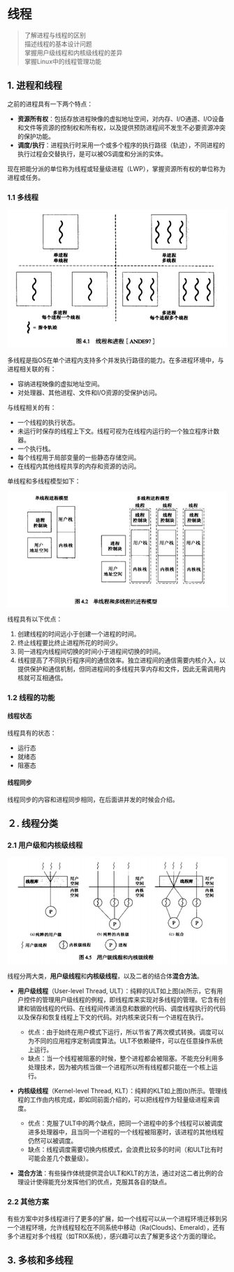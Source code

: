 # 线程

> 了解进程与线程的区别 <br>
> 描述线程的基本设计问题 <br>
> 掌握用户级线程和内核级线程的差异 <br>
> 掌握Linux中的线程管理功能

## 1. 进程和线程

之前的进程具有一下两个特点：

- **资源所有权**：包括存放进程映像的虚拟地址空间，对内存、I/O通道、I/O设备和文件等资源的控制权和所有权，以及提供预防进程间不发生不必要资源冲突的保护功能。
- **调度/执行**：进程执行时采用一个或多个程序的执行路径（轨迹），不同进程的执行过程会交替执行，是可以被OS调度和分派的实体。

现在把能分派的单位称为线程或轻量级进程（LWP），掌握资源所有权的单位称为进程或任务。

### 1.1 多线程

![multithread](images/multithread.png)

多线程是指OS在单个进程内支持多个并发执行路径的能力。在多进程环境中，与进程相关联的有：

- 容纳进程映像的虚拟地址空间。
- 对处理器、其他进程、文件和I/O资源的受保护访问。

与线程相关的有：

- 一个线程的执行状态。
- 未运行时保存的线程上下文。线程可视为在线程内运行的一个独立程序计数器。
- 一个执行栈。
- 每个线程用于局部变量的一些静态存储空间。
- 在线程内其他线程共享的内存和资源的访问。

单线程和多线程模型如下：

![threading](images/threading.png)

线程具有以下优点：

1. 创建线程的时间远小于创建一个进程的时间。
2. 终止线程要比终止进程所花的时间少。
3. 同一进程内线程间切换的时间小于进程间切换的时间。
4. 线程提高了不同执行程序间的通信效率。独立进程间的通信需要内核介入，以提供保护和通信机制，但同进程间的多线程共享内存和文件，因此无需调用内核就可互相通信。

### 1.2 线程的功能

#### 线程状态

线程具有的状态：

- 运行态
- 就绪态
- 阻塞态

#### 线程同步

线程同步的内容和进程同步相同，在后面讲并发的时候会介绍。

## ２. 线程分类

### 2.1 用户级和内核级线程

![ULT_KLT](images/ult_klt.png)

线程分两大类，**用户级线程**和**内核级线程**，以及二者的结合体**混合方法**。

- **用户级线程**（User-level Thread, ULT）：纯粹的ULT如上图(a)所示，它有用户控件的管理用户级线程的例程，即线程库来实现对多线程的管理。它含有创建和销毁线程的代码、在线程间传递消息和数据的代码、调度线程执行的代码以及保存和恢复线程上下文的代码。对内核来说只有一个进程在执行。
    - 优点：由于始终在用户模式下运行，所以节省了两次模式转换。调度可以为不同的应用程序定制调度算法。ULT不依赖硬件，可以在任意操作系统上运行。
    - 缺点：当一个线程被阻塞的时候，整个进程都会被阻塞。不能充分利用多处理技术，因为被内核当做一个进程所以所有线程都只能在一个核上运行。

- **内核级线程**（Kernel-level Thread, KLT）：纯粹的KLT如上图(b)所示。管理线程的工作由内核完成，即如同前面介绍的，可以把线程作为轻量级进程来调度。
    - 优点：克服了ULT中的两个缺点，把同一个进程中的多个线程可以被调度进多处理器中，且当同一个进程的一个线程被阻塞时，该进程的其他线程仍然可以被调度。
    - 缺点：线程调度需要切换内核模式，会浪费比较多的时间（和ULT比有时可能会差几个数量级）。

- **混合方法**：有些操作体统提供混合ULT和KLT的方法，通过对这二者比例的合理设计使得能充分发挥他们的优点，克服其各自的缺点。

### 2.2 其他方案

有些方案中对多线程进行了更多的扩展，如一个线程可以从一个进程环境迁移到另一个进程环境，允许线程轻松在不同系统中移动（Ra(Clouds)、Emerald），还有多个进程对多个线程（如TRIX系统），感兴趣可以去了解更多这个方面的理论。

## 3. 多核和多线程

